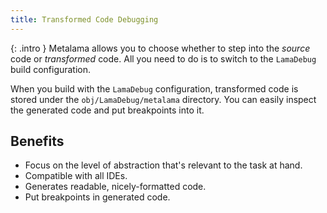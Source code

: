 ```yaml
---
title: Transformed Code Debugging
---
```


{: .intro }
Metalama allows you to choose whether to step into the _source_ code or _transformed_ code. All you need to do is to switch to the `LamaDebug` build configuration.

When you build with the `LamaDebug` configuration, transformed code is stored under the `obj/LamaDebug/metalama` directory. You can easily inspect the generated code and put breakpoints into it.

## Benefits

* Focus on the level of abstraction that's relevant to the task at hand.
* Compatible with all IDEs.
* Generates readable, nicely-formatted code.
* Put breakpoints in generated code.